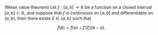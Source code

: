 (Mean value theorem) Let $f:[a,b] \to \mathbb{R}$ be a function
on a closed interval $[a,b] \subset \mathbb{R}$, and suppose 
that $f$ is continuous on $[a, b]$ and differentiable on $(a,b)$, 
then there exists $\xi\in (a,b)$ such that

$$
f(b) = f(a) + f'(\xi) (b - a).
$$
